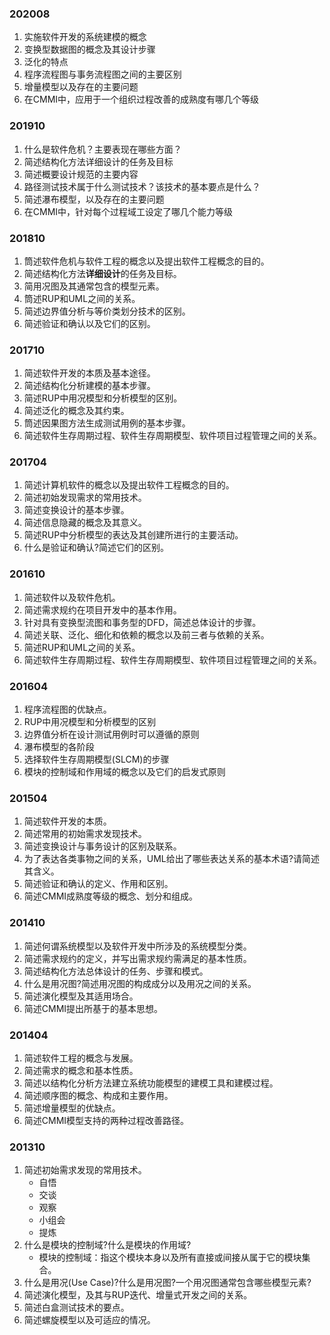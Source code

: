 ### 202008
1. 实施软件开发的系统建模的概念
2. 变换型数据图的概念及其设计步骤
3. 泛化的特点
4. 程序流程图与事务流程图之间的主要区别
5. 增量模型以及存在的主要问题
6. 在CMMI中，应用于一个组织过程改善的成熟度有哪几个等级

### 201910
1. 什么是软件危机？主要表现在哪些方面？
2. 简述结构化方法详细设计的任务及目标
3. 简述概要设计规范的主要内容
4. 路径测试技术属于什么测试技术？该技术的基本要点是什么？
5. 简述瀑布模型，以及存在的主要问题
6. 在CMMI中，针对每个过程域工设定了哪几个能力等级

### 201810
1. 筒述软件危机与软件工程的概念以及提出软件工程概念的目的。  
2. 简述结构化方法**详细设计**的任务及目标。
3. 简用况图及其通常包含的模型元素。
4. 筒述RUP和UML之间的关系。
5. 简述边界值分析与等价类划分技术的区别。
6. 简述验证和确认以及它们的区别。

### 201710
1. 简述软件开发的本质及基本途径。
2. 简述结构化分析建模的基本步骤。
3. 简述RUP中用况模型和分析模型的区别。
4. 简述泛化的概念及其约束。
5. 筒述因果图方法生成测试用例的基本步骤。
6. 简述软件生存周期过程、软件生存周期模型、软件项目过程管理之间的关系。

### 201704
1. 简述计算机软件的概念以及提出软件工程概念的目的。
2. 简述初始发现需求的常用技术。
3. 简述变换设计的基本步骤。
4. 简述信息隐藏的概念及其意义。
5. 简述RUP中分析模型的表达及其创建所进行的主要活动。
6. 什么是验证和确认?简述它们的区别。

### 201610
1. 简述软件以及软件危机。
2. 简述需求规约在项目开发中的基本作用。
3. 针对具有变换型流图和事务型的DFD，简述总体设计的步骤。
4. 简述关联、泛化、细化和依赖的概念以及前三者与依赖的关系。
5. 简述RUP和UML之间的关系。
6. 简述软件生存周期过程、软件生存周期模型、软件项目过程管理之间的关系。

### 201604
1. 程序流程图的优缺点。
2. RUP中用况模型和分析模型的区别
3. 边界值分析在设计测试用例时可以遵循的原则
4. 瀑布模型的各阶段
5. 选择软件生存周期模型(SLCM)的步骤
6. 模块的控制域和作用域的概念以及它们的启发式原则

### 201504
1. 简述软件开发的本质。
2. 简述常用的初始需求发现技术。
3. 简述变换设计与事务设计的区别及联系。
4. 为了表达各类事物之间的关系，UML给出了哪些表达关系的基本术语?请简述其含义。
5. 简述验证和确认的定义、作用和区别。
6. 简述CMMI成熟度等级的概念、划分和组成。

### 201410
1. 简述何谓系统模型以及软件开发中所涉及的系统模型分类。
2. 简述需求规约的定义，并写出需求规约需满足的基本性质。
3. 简述结构化方法总体设计的任务、步骤和模式。
4. 什么是用况图?简述用况图的构成成分以及用况之间的关系。
5. 简述演化模型及其适用场合。
6. 简述CMMI提出所基于的基本思想。

### 201404
1. 简述软件工程的概念与发展。
2. 简述需求的概念和基本性质。
3. 简述以结构化分析方法建立系统功能模型的建模工具和建模过程。
4. 简述顺序图的概念、构成和主要作用。
5. 简述增量模型的优缺点。
6. 简述CMMI模型支持的两种过程改善路径。

### 201310
1. 简述初始需求发现的常用技术。
   - 自悟
   - 交谈
   - 观察
   - 小组会
   - 提炼
2. 什么是模块的控制域?什么是模块的作用域?
   - 模块的控制域：指这个模块本身以及所有直接或间接从属于它的模块集合。
3. 什么是用况(Use Case)?什么是用况图?一个用况图通常包含哪些模型元素?
4. 简述演化模型，及其与RUP迭代、增量式开发之间的关系。
5. 简述白盒测试技术的要点。
6. 简述螺旋模型以及可适应的情况。

